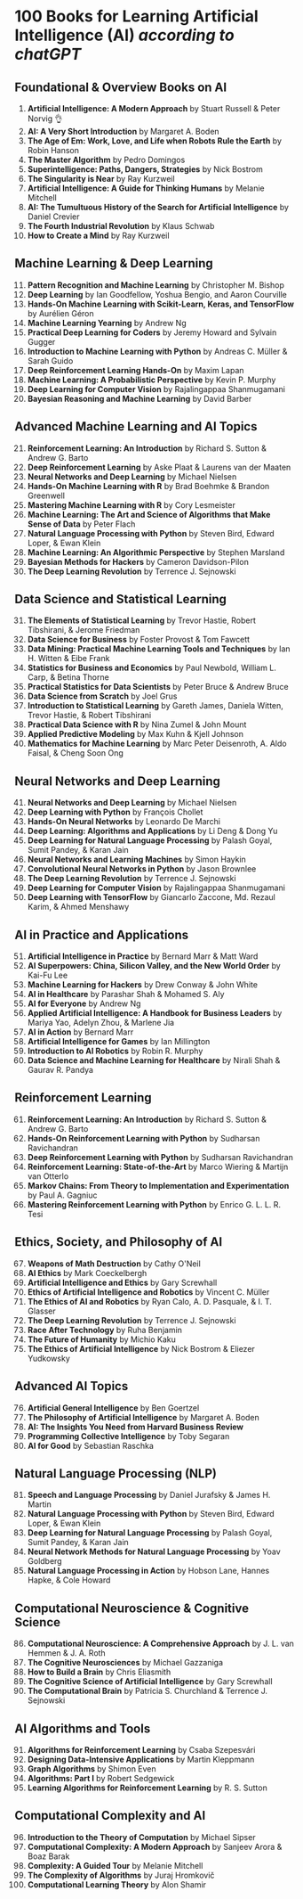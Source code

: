 # 100 Books for Learning Artificial Intelligence (AI) *according to chatGPT*

## Foundational & Overview Books on AI
1. **Artificial Intelligence: A Modern Approach** by Stuart Russell & Peter Norvig 👌
2. **AI: A Very Short Introduction** by Margaret A. Boden
3. **The Age of Em: Work, Love, and Life when Robots Rule the Earth** by Robin Hanson
4. **The Master Algorithm** by Pedro Domingos
5. **Superintelligence: Paths, Dangers, Strategies** by Nick Bostrom
6. **The Singularity is Near** by Ray Kurzweil
7. **Artificial Intelligence: A Guide for Thinking Humans** by Melanie Mitchell
8. **AI: The Tumultuous History of the Search for Artificial Intelligence** by Daniel Crevier
9. **The Fourth Industrial Revolution** by Klaus Schwab
10. **How to Create a Mind** by Ray Kurzweil

## Machine Learning & Deep Learning
11. **Pattern Recognition and Machine Learning** by Christopher M. Bishop
12. **Deep Learning** by Ian Goodfellow, Yoshua Bengio, and Aaron Courville
13. **Hands-On Machine Learning with Scikit-Learn, Keras, and TensorFlow** by Aurélien Géron
14. **Machine Learning Yearning** by Andrew Ng
15. **Practical Deep Learning for Coders** by Jeremy Howard and Sylvain Gugger
16. **Introduction to Machine Learning with Python** by Andreas C. Müller & Sarah Guido
17. **Deep Reinforcement Learning Hands-On** by Maxim Lapan
18. **Machine Learning: A Probabilistic Perspective** by Kevin P. Murphy
19. **Deep Learning for Computer Vision** by Rajalingappaa Shanmugamani
20. **Bayesian Reasoning and Machine Learning** by David Barber

## Advanced Machine Learning and AI Topics
21. **Reinforcement Learning: An Introduction** by Richard S. Sutton & Andrew G. Barto
22. **Deep Reinforcement Learning** by Aske Plaat & Laurens van der Maaten
23. **Neural Networks and Deep Learning** by Michael Nielsen
24. **Hands-On Machine Learning with R** by Brad Boehmke & Brandon Greenwell
25. **Mastering Machine Learning with R** by Cory Lesmeister
26. **Machine Learning: The Art and Science of Algorithms that Make Sense of Data** by Peter Flach
27. **Natural Language Processing with Python** by Steven Bird, Edward Loper, & Ewan Klein
28. **Machine Learning: An Algorithmic Perspective** by Stephen Marsland
29. **Bayesian Methods for Hackers** by Cameron Davidson-Pilon
30. **The Deep Learning Revolution** by Terrence J. Sejnowski

## Data Science and Statistical Learning
31. **The Elements of Statistical Learning** by Trevor Hastie, Robert Tibshirani, & Jerome Friedman
32. **Data Science for Business** by Foster Provost & Tom Fawcett
33. **Data Mining: Practical Machine Learning Tools and Techniques** by Ian H. Witten & Eibe Frank
34. **Statistics for Business and Economics** by Paul Newbold, William L. Carp, & Betina Thorne
35. **Practical Statistics for Data Scientists** by Peter Bruce & Andrew Bruce
36. **Data Science from Scratch** by Joel Grus
37. **Introduction to Statistical Learning** by Gareth James, Daniela Witten, Trevor Hastie, & Robert Tibshirani
38. **Practical Data Science with R** by Nina Zumel & John Mount
39. **Applied Predictive Modeling** by Max Kuhn & Kjell Johnson
40. **Mathematics for Machine Learning** by Marc Peter Deisenroth, A. Aldo Faisal, & Cheng Soon Ong

## Neural Networks and Deep Learning
41. **Neural Networks and Deep Learning** by Michael Nielsen
42. **Deep Learning with Python** by François Chollet
43. **Hands-On Neural Networks** by Leonardo De Marchi
44. **Deep Learning: Algorithms and Applications** by Li Deng & Dong Yu
45. **Deep Learning for Natural Language Processing** by Palash Goyal, Sumit Pandey, & Karan Jain
46. **Neural Networks and Learning Machines** by Simon Haykin
47. **Convolutional Neural Networks in Python** by Jason Brownlee
48. **The Deep Learning Revolution** by Terrence J. Sejnowski
49. **Deep Learning for Computer Vision** by Rajalingappaa Shanmugamani
50. **Deep Learning with TensorFlow** by Giancarlo Zaccone, Md. Rezaul Karim, & Ahmed Menshawy

## AI in Practice and Applications
51. **Artificial Intelligence in Practice** by Bernard Marr & Matt Ward
52. **AI Superpowers: China, Silicon Valley, and the New World Order** by Kai-Fu Lee
53. **Machine Learning for Hackers** by Drew Conway & John White
54. **AI in Healthcare** by Parashar Shah & Mohamed S. Aly
55. **AI for Everyone** by Andrew Ng
56. **Applied Artificial Intelligence: A Handbook for Business Leaders** by Mariya Yao, Adelyn Zhou, & Marlene Jia
57. **AI in Action** by Bernard Marr
58. **Artificial Intelligence for Games** by Ian Millington
59. **Introduction to AI Robotics** by Robin R. Murphy
60. **Data Science and Machine Learning for Healthcare** by Nirali Shah & Gaurav R. Pandya

## Reinforcement Learning
61. **Reinforcement Learning: An Introduction** by Richard S. Sutton & Andrew G. Barto
62. **Hands-On Reinforcement Learning with Python** by Sudharsan Ravichandran
63. **Deep Reinforcement Learning with Python** by Sudharsan Ravichandran
64. **Reinforcement Learning: State-of-the-Art** by Marco Wiering & Martijn van Otterlo
65. **Markov Chains: From Theory to Implementation and Experimentation** by Paul A. Gagniuc
66. **Mastering Reinforcement Learning with Python** by Enrico G. L. L. R. Tesi

## Ethics, Society, and Philosophy of AI
67. **Weapons of Math Destruction** by Cathy O'Neil
68. **AI Ethics** by Mark Coeckelbergh
69. **Artificial Intelligence and Ethics** by Gary Screwhall
70. **Ethics of Artificial Intelligence and Robotics** by Vincent C. Müller
71. **The Ethics of AI and Robotics** by Ryan Calo, A. D. Pasquale, & I. T. Glasser
72. **The Deep Learning Revolution** by Terrence J. Sejnowski
73. **Race After Technology** by Ruha Benjamin
74. **The Future of Humanity** by Michio Kaku
75. **The Ethics of Artificial Intelligence** by Nick Bostrom & Eliezer Yudkowsky

## Advanced AI Topics
76. **Artificial General Intelligence** by Ben Goertzel
77. **The Philosophy of Artificial Intelligence** by Margaret A. Boden
78. **AI: The Insights You Need from Harvard Business Review**
79. **Programming Collective Intelligence** by Toby Segaran
80. **AI for Good** by Sebastian Raschka

## Natural Language Processing (NLP)
81. **Speech and Language Processing** by Daniel Jurafsky & James H. Martin
82. **Natural Language Processing with Python** by Steven Bird, Edward Loper, & Ewan Klein
83. **Deep Learning for Natural Language Processing** by Palash Goyal, Sumit Pandey, & Karan Jain
84. **Neural Network Methods for Natural Language Processing** by Yoav Goldberg
85. **Natural Language Processing in Action** by Hobson Lane, Hannes Hapke, & Cole Howard

## Computational Neuroscience & Cognitive Science
86. **Computational Neuroscience: A Comprehensive Approach** by J. L. van Hemmen & J. A. Roth
87. **The Cognitive Neurosciences** by Michael Gazzaniga
88. **How to Build a Brain** by Chris Eliasmith
89. **The Cognitive Science of Artificial Intelligence** by Gary Screwhall
90. **The Computational Brain** by Patricia S. Churchland & Terrence J. Sejnowski

## AI Algorithms and Tools
91. **Algorithms for Reinforcement Learning** by Csaba Szepesvári
92. **Designing Data-Intensive Applications** by Martin Kleppmann
93. **Graph Algorithms** by Shimon Even
94. **Algorithms: Part I** by Robert Sedgewick
95. **Learning Algorithms for Reinforcement Learning** by R. S. Sutton

## Computational Complexity and AI
96. **Introduction to the Theory of Computation** by Michael Sipser
97. **Computational Complexity: A Modern Approach** by Sanjeev Arora & Boaz Barak
98. **Complexity: A Guided Tour** by Melanie Mitchell
99. **The Complexity of Algorithms** by Juraj Hromkovič
100. **Computational Learning Theory** by Alon Shamir
